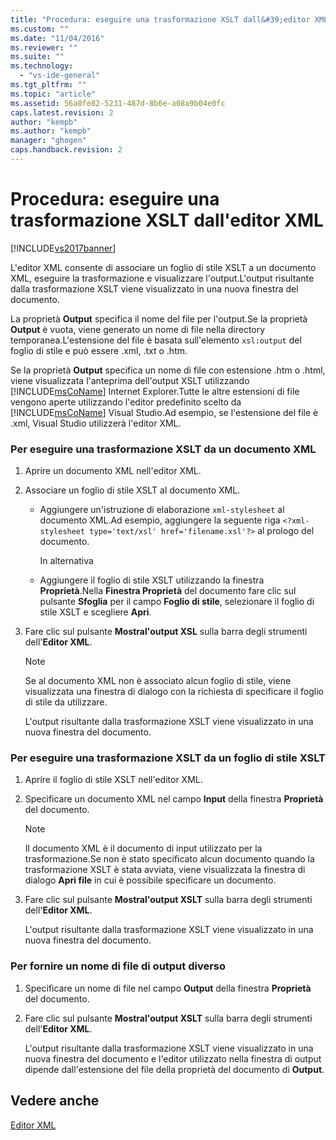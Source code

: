 ```yaml
---
title: "Procedura: eseguire una trasformazione XSLT dall&#39;editor XML | Microsoft Docs"
ms.custom: ""
ms.date: "11/04/2016"
ms.reviewer: ""
ms.suite: ""
ms.technology: 
  - "vs-ide-general"
ms.tgt_pltfrm: ""
ms.topic: "article"
ms.assetid: 56a0fe82-5231-487d-8b6e-a08a9b04e0fc
caps.latest.revision: 2
author: "kempb"
ms.author: "kempb"
manager: "ghogen"
caps.handback.revision: 2
---
```

# Procedura: eseguire una trasformazione XSLT dall&#39;editor XML
[!INCLUDE[vs2017banner](../code-quality/includes/vs2017banner.md)]

L'editor XML consente di associare un foglio di stile XSLT a un documento XML, eseguire la trasformazione e visualizzare l'output.L'output risultante dalla trasformazione XSLT viene visualizzato in una nuova finestra del documento.  
  
 La proprietà **Output** specifica il nome del file per l'output.Se la proprietà **Output** è vuota, viene generato un nome di file nella directory temporanea.L'estensione del file è basata sull'elemento `xsl:output` del foglio di stile e può essere .xml, .txt o .htm.  
  
 Se la proprietà **Output** specifica un nome di file con estensione .htm o .html, viene visualizzata l'anteprima dell'output XSLT utilizzando [!INCLUDE[msCoName](../xml-tools/includes/msconame_md.md)] Internet Explorer.Tutte le altre estensioni di file vengono aperte utilizzando l'editor predefinito scelto da [!INCLUDE[msCoName](../xml-tools/includes/msconame_md.md)] Visual Studio.Ad esempio, se l'estensione del file è .xml, Visual Studio utilizzerà l'editor XML.  
  
### Per eseguire una trasformazione XSLT da un documento XML  
  
1.  Aprire un documento XML nell'editor XML.  
  
2.  Associare un foglio di stile XSLT al documento XML.  
  
    -   Aggiungere un'istruzione di elaborazione `xml-stylesheet` al documento XML.Ad esempio, aggiungere la seguente riga `<?xml-stylesheet type='text/xsl' href='filename.xsl'?>` al prologo del documento.  
  
         In alternativa  
  
    -   Aggiungere il foglio di stile XSLT utilizzando la finestra **Proprietà**.Nella **Finestra Proprietà** del documento fare clic sul pulsante **Sfoglia** per il campo **Foglio di stile**, selezionare il foglio di stile XSLT e scegliere **Apri**.  
  
3.  Fare clic sul pulsante **Mostral'output XSL** sulla barra degli strumenti dell'**Editor XML**.  
  
    > [!NOTE]
    >  Se al documento XML non è associato alcun foglio di stile, viene visualizzata una finestra di dialogo con la richiesta di specificare il foglio di stile da utilizzare.  
    >   
    >  L'output risultante dalla trasformazione XSLT viene visualizzato in una nuova finestra del documento.  
  
### Per eseguire una trasformazione XSLT da un foglio di stile XSLT  
  
1.  Aprire il foglio di stile XSLT nell'editor XML.  
  
2.  Specificare un documento XML nel campo **Input** della finestra **Proprietà** del documento.  
  
    > [!NOTE]
    >  Il documento XML è il documento di input utilizzato per la trasformazione.Se non è stato specificato alcun documento quando la trasformazione XSLT è stata avviata, viene visualizzata la finestra di dialogo **Apri file** in cui è possibile specificare un documento.  
  
3.  Fare clic sul pulsante **Mostral'output XSLT** sulla barra degli strumenti dell'**Editor XML**.  
  
     L'output risultante dalla trasformazione XSLT viene visualizzato in una nuova finestra del documento.  
  
### Per fornire un nome di file di output diverso  
  
1.  Specificare un nome di file nel campo **Output** della finestra **Proprietà** del documento.  
  
2.  Fare clic sul pulsante **Mostral'output XSLT** sulla barra degli strumenti dell'**Editor XML**.  
  
     L'output risultante dalla trasformazione XSLT viene visualizzato in una nuova finestra del documento e l'editor utilizzato nella finestra di output dipende dall'estensione del file della proprietà del documento di **Output**.  
  
## Vedere anche  
 [Editor XML](../xml-tools/xml-editor.md)